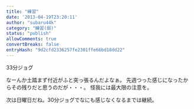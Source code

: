 ```yaml
---
title: "練習"
date: '2013-04-19T23:20:11'
author: "subaru44k"
category: "練習(弱)"
status: "publish"
allowComments: true
convertBreaks: false
entryHash: "9d2cfd2336257fe2301ffe66bd18dd22"
---
```

33分ジョグ

なーんか土踏まず付近がふと突っ張るんだよなぁ。
先週つった感じになったからその残りだと思うのだが・・・。
怪我には最大限の注意を。

次は日曜日だね。30分ジョグでなにも感じなくなるまでは継続。
